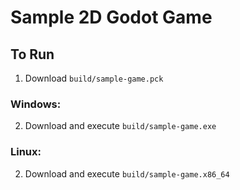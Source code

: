 # Sample 2D Godot Game

## To Run
1. Download `build/sample-game.pck`
### Windows:
2. Download and execute `build/sample-game.exe`
### Linux:
2. Download and execute `build/sample-game.x86_64`
